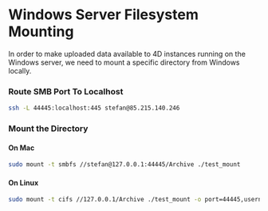 # Windows Server Filesystem Mounting

In order to make uploaded data available to 4D instances running on the Windows server,
we need to mount a specific directory from Windows locally.


### Route SMB Port To Localhost
```bash
ssh -L 44445:localhost:445 stefan@85.215.140.246
```

### Mount the Directory
#### On Mac
```bash
sudo mount -t smbfs //stefan@127.0.0.1:44445/Archive ./test_mount
```

#### On Linux
```bash
sudo mount -t cifs //127.0.0.1/Archive ./test_mount -o port=44445,username=stefan
```
